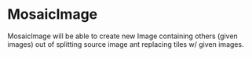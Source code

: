 # MosaicImage

MosaicImage will be able to create new Image containing others (given images) out of splitting source image ant replacing tiles w/ given images.
